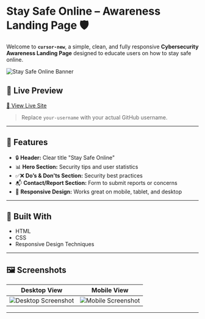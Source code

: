 # Stay Safe Online – Awareness Landing Page 🛡️

Welcome to **`cursor-new`**, a simple, clean, and fully responsive **Cybersecurity Awareness Landing Page** designed to educate users on how to stay safe online.

![Stay Safe Online Banner](https://via.placeholder.com/1200x400.png?text=Stay+Safe+Online) <!-- You can replace with your own image or leave this out -->

## 🚀 Live Preview

[🔗 View Live Site](https://outstanding133.github.io/cursor-new/)  
> Replace `your-username` with your actual GitHub username.

---

## 📌 Features

- 🔒 **Header:** Clear title "Stay Safe Online"
- 📊 **Hero Section:** Security tips and user statistics
- ✅❌ **Do’s & Don'ts Section:** Security best practices
- 📬 **Contact/Report Section:** Form to submit reports or concerns
- 📱 **Responsive Design:** Works great on mobile, tablet, and desktop

---

## 🧰 Built With

- HTML
-  CSS
- Responsive Design Techniques

---

## 🖼️ Screenshots

| Desktop View | Mobile View |
|--------------|-------------|
| ![Desktop Screenshot](https://via.placeholder.com/500x300.png?text=Desktop+View) | ![Mobile Screenshot](https://via.placeholder.com/200x400.png?text=Mobile+View) |

---



